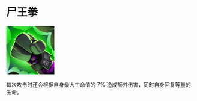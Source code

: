 # 尸王拳

![mjz_centaur_return](game/resource/flash3/images/spellicons/mjz_undying_punch.png)

每次攻击时还会根据自身最大生命值的 7% 造成额外伤害，同时自身回复等量的生命。

